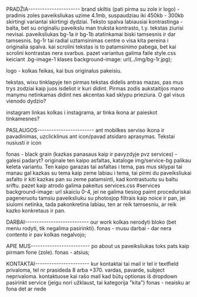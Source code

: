 PRADŽIA----------------------
brand skiltis (pati pirma su zole ir logo)
-pradinis zoles paveiksliukas uzime 4.1mb, suspaudziau iki 450kb - 300kb skirtingi variantai skirtingi dydziai. Teksto spalva labiausiai kontrastinga - balta, bet su originaliu paveikslu man truksta kontrasto, t.y. tekstas ziurisi nevisai. paveiksliukas bg-1a ir bg-1b atatinkamai biski tamsesnis ir dar tamsesnis. bg-1r tai radial uztamsinimas centre o visa kita pereina i originalia spalva. kai scrolini tekstas is to patamsinimo pabega, bet kai scrolini kontrastas nera svarbus. pazet variantus galima faile style.css keiciant .bg-image-1 klases background-image: url(../img/bg-1r.jpg);

logo - kolkas feikas, kai bus originalus pakeisiu.

tekstas, wixu tinklapyje ten pirmas tekstas didelis antras mazas, pas mus trys zodziai kaip juos isdeliot ir kuri didint. Pirmas zodis aukstaitijos mano manymu netinkamas didint nes akcentas kad sklypu prieziura. O gal visus vienodo dydzio?

instagram linkas kolkas i instagrama, ar tinka ikona ar paieskot tinkamesnes?

PASLAUGOS------------------------
ant mobilkes serviso ikona ir pavadinimas, uzclicklinus ant icon/pavad atsidaro aprasymas. Tekstai nusiusti ir icon

fonas - black grain (kazkas panasaus kaip ir pavyzdyje pvz services) - galesi padaryt?
originale ten kaipo asfaltas, kataloge img/service-bg palikau keleta variantu. Ten kaipo garazas tai asfaltas i tema, pas mus sklypai tai manau gal kazkas su tema kaip zeme labiau i tema, tai pirmi du paveiksliukai asfalto ir kiti kazkas pan su zeme patamsinti, kad kontrastuotu su baltu sriftu. pazet kaip atrodo galima pakeitus services.css #services background-image: url skaiciu 0-4, jei ne galima tiesiog paimt proceduriskai pageneruotu tamsiu paveiksliuku su photosjop filtrais kaip noice ir pan, jei siulomi netinka, tada pakonkretina labiau, ten ar reik tamsesniu, ar reik kazko konkretaus ir pan.

DARBAI---------------------------
our work kolkas nerodyti bloko (bet meniu rodyti, tik negalima pasirinkti).
fonas - musu darbai - dar nera contento ir pav kolkas negalvojo;

APIE MUS-------------------------
po about us paveiksliukas toks pats kaip pirmam fone (zole).
fonas - atsius;

KONTAKTAI-----------------------
kur kontaktai tai mail ir tel ir textfield privaloma, tel nr prasideda 8 arba +370. vardas, pavarde, subject neprivaloma.
kontaktuose kai rašo mail kad būtų optionas iš dropdown pasirinkt service (jeigu nori užklaust, tai kategorija "kita")
fonas - neaisku ar fona det ar nede
